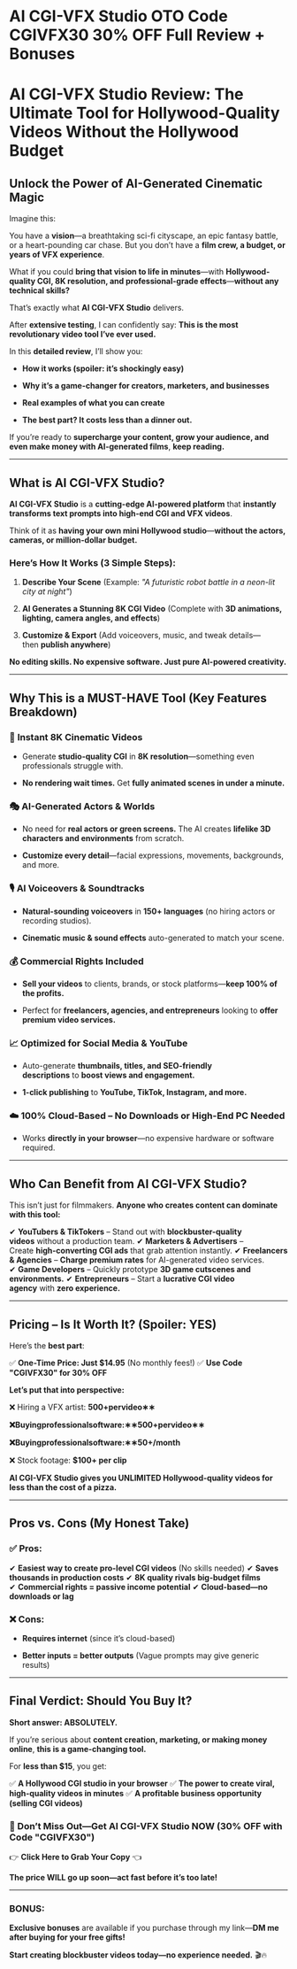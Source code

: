 # AI CGI-VFX Studio OTO Code CGIVFX30 30% OFF Full Review + Bonuses
<h1><strong>AI CGI-VFX Studio Review: The Ultimate Tool for Hollywood-Quality Videos Without the Hollywood Budget</strong></h1>
<h2><strong>Unlock the Power of AI-Generated Cinematic Magic</strong></h2>
<p class="ds-markdown-paragraph">Imagine this:</p>
<p class="ds-markdown-paragraph">You have a <strong>vision</strong>—a breathtaking sci-fi cityscape, an epic fantasy battle, or a heart-pounding car chase. But you don’t have a <strong>film crew, a budget, or years of VFX experience</strong>.</p>
<p class="ds-markdown-paragraph">What if you could <strong>bring that vision to life in minutes</strong>—with <strong>Hollywood-quality CGI, 8K resolution, and professional-grade effects</strong>—<strong>without any technical skills?</strong></p>
<p class="ds-markdown-paragraph">That’s exactly what <strong>AI CGI-VFX Studio</strong> delivers.</p>
<p class="ds-markdown-paragraph">After <strong>extensive testing</strong>, I can confidently say: <strong>This is the most revolutionary video tool I’ve ever used.</strong></p>
<p class="ds-markdown-paragraph">In this <strong>detailed review</strong>, I’ll show you:</p>

<ul>
 	<li>
<p class="ds-markdown-paragraph"><strong>How it works (spoiler: it’s shockingly easy)</strong></p>
</li>
 	<li>
<p class="ds-markdown-paragraph"><strong>Why it’s a game-changer for creators, marketers, and businesses</strong></p>
</li>
 	<li>
<p class="ds-markdown-paragraph"><strong>Real examples of what you can create</strong></p>
</li>
 	<li>
<p class="ds-markdown-paragraph"><strong>The best part? It costs less than a dinner out.</strong></p>
</li>
</ul>
<p class="ds-markdown-paragraph">If you’re ready to <strong>supercharge your content, grow your audience, and even make money with AI-generated films</strong>, <strong>keep reading.</strong></p>


<hr />

<h2><strong>What is AI CGI-VFX Studio?</strong></h2>
<p class="ds-markdown-paragraph"><strong>AI CGI-VFX Studio</strong> is a <strong>cutting-edge AI-powered platform</strong> that <strong>instantly transforms text prompts into high-end CGI and VFX videos</strong>.</p>
<p class="ds-markdown-paragraph">Think of it as <strong>having your own mini Hollywood studio</strong>—<strong>without the actors, cameras, or million-dollar budget.</strong></p>

<h3><strong>Here’s How It Works (3 Simple Steps):</strong></h3>
<ol start="1">
 	<li>
<p class="ds-markdown-paragraph"><strong>Describe Your Scene</strong> (Example: <em>"A futuristic robot battle in a neon-lit city at night"</em>)</p>
</li>
 	<li>
<p class="ds-markdown-paragraph"><strong>AI Generates a Stunning 8K CGI Video</strong> (Complete with <strong>3D animations, lighting, camera angles, and effects</strong>)</p>
</li>
 	<li>
<p class="ds-markdown-paragraph"><strong>Customize &amp; Export</strong> (Add voiceovers, music, and tweak details—then <strong>publish anywhere</strong>)</p>
</li>
</ol>
<p class="ds-markdown-paragraph"><strong>No editing skills. No expensive software. Just pure AI-powered creativity.</strong></p>


<hr />

<h2><strong>Why This is a MUST-HAVE Tool (Key Features Breakdown)</strong></h2>
<h3>🚀 <strong>Instant 8K Cinematic Videos</strong></h3>
<ul>
 	<li>
<p class="ds-markdown-paragraph">Generate <strong>studio-quality CGI</strong> in <strong>8K resolution</strong>—something even professionals struggle with.</p>
</li>
 	<li>
<p class="ds-markdown-paragraph"><strong>No rendering wait times.</strong> Get <strong>fully animated scenes in under a minute.</strong></p>
</li>
</ul>
<h3>🎭 <strong>AI-Generated Actors &amp; Worlds</strong></h3>
<ul>
 	<li>
<p class="ds-markdown-paragraph">No need for <strong>real actors or green screens.</strong> The AI creates <strong>lifelike 3D characters and environments</strong> from scratch.</p>
</li>
 	<li>
<p class="ds-markdown-paragraph"><strong>Customize every detail</strong>—facial expressions, movements, backgrounds, and more.</p>
</li>
</ul>
<h3>🎙️ <strong>AI Voiceovers &amp; Soundtracks</strong></h3>
<ul>
 	<li>
<p class="ds-markdown-paragraph"><strong>Natural-sounding voiceovers</strong> in <strong>150+ languages</strong> (no hiring actors or recording studios).</p>
</li>
 	<li>
<p class="ds-markdown-paragraph"><strong>Cinematic music &amp; sound effects</strong> auto-generated to match your scene.</p>
</li>
</ul>
<h3>💰 <strong>Commercial Rights Included</strong></h3>
<ul>
 	<li>
<p class="ds-markdown-paragraph"><strong>Sell your videos</strong> to clients, brands, or stock platforms—<strong>keep 100% of the profits.</strong></p>
</li>
 	<li>
<p class="ds-markdown-paragraph">Perfect for <strong>freelancers, agencies, and entrepreneurs</strong> looking to <strong>offer premium video services.</strong></p>
</li>
</ul>
<h3>📈 <strong>Optimized for Social Media &amp; YouTube</strong></h3>
<ul>
 	<li>
<p class="ds-markdown-paragraph">Auto-generate <strong>thumbnails, titles, and SEO-friendly descriptions</strong> to <strong>boost views and engagement.</strong></p>
</li>
 	<li>
<p class="ds-markdown-paragraph"><strong>1-click publishing</strong> to <strong>YouTube, TikTok, Instagram, and more.</strong></p>
</li>
</ul>
<h3>☁️ <strong>100% Cloud-Based – No Downloads or High-End PC Needed</strong></h3>
<ul>
 	<li>
<p class="ds-markdown-paragraph">Works <strong>directly in your browser</strong>—no expensive hardware or software required.</p>
</li>
</ul>

<hr />

<h2><strong>Who Can Benefit from AI CGI-VFX Studio?</strong></h2>
<p class="ds-markdown-paragraph">This isn’t just for filmmakers. <strong>Anyone who creates content can dominate with this tool:</strong></p>
<p class="ds-markdown-paragraph">✔ <strong>YouTubers &amp; TikTokers</strong> – Stand out with <strong>blockbuster-quality videos</strong> without a production team.
✔ <strong>Marketers &amp; Advertisers</strong> – Create <strong>high-converting CGI ads</strong> that grab attention instantly.
✔ <strong>Freelancers &amp; Agencies</strong> – <strong>Charge premium rates</strong> for AI-generated video services.
✔ <strong>Game Developers</strong> – Quickly prototype <strong>3D game cutscenes and environments.</strong>
✔ <strong>Entrepreneurs</strong> – Start a <strong>lucrative CGI video agency</strong> with <strong>zero experience.</strong></p>


<hr />

<h2><strong>Pricing – Is It Worth It? (Spoiler: YES)</strong></h2>
<p class="ds-markdown-paragraph">Here’s the <strong>best part</strong>:</p>
<p class="ds-markdown-paragraph">✅ <strong>One-Time Price: Just $14.95</strong> (No monthly fees!)
✅ <strong>Use Code "CGIVFX30" for 30% OFF</strong></p>
<p class="ds-markdown-paragraph"><strong>Let’s put that into perspective:</strong></p>
<p class="ds-markdown-paragraph">❌ Hiring a VFX artist: <strong><span class="katex"><span class="katex-mathml">500+pervideo∗∗</span></span></strong></p>
<p class="ds-markdown-paragraph"><strong><span class="katex"><span class="katex-mathml">❌Buyingprofessionalsoftware:∗∗</span><span class="katex-html" aria-hidden="true"><span class="base"><span class="mord">500</span><span class="mbin">+</span></span><span class="base"><span class="mord mathnormal">p</span><span class="mord mathnormal">er</span><span class="mord mathnormal">v</span><span class="mord mathnormal">i</span><span class="mord mathnormal">d</span><span class="mord mathnormal">eo</span><span class="mbin">∗</span></span><span class="base"><span class="mord">∗</span></span></span></span></strong></p>
<p class="ds-markdown-paragraph"><strong><span class="katex"><span class="katex-html" aria-hidden="true"><span class="base"><span class="mord">❌</span><span class="mord mathnormal">B</span><span class="mord mathnormal">u</span><span class="mord mathnormal">y</span><span class="mord mathnormal">in</span><span class="mord mathnormal">g</span><span class="mord mathnormal">p</span><span class="mord mathnormal">ro</span><span class="mord mathnormal">f</span><span class="mord mathnormal">ess</span><span class="mord mathnormal">i</span><span class="mord mathnormal">o</span><span class="mord mathnormal">na</span><span class="mord mathnormal">l</span><span class="mord mathnormal">so</span><span class="mord mathnormal">f</span><span class="mord mathnormal">tw</span><span class="mord mathnormal">a</span><span class="mord mathnormal">re</span><span class="mrel">:</span></span><span class="base"><span class="mord">∗</span><span class="mord">∗</span></span></span></span>50+/month</strong></p>
<p class="ds-markdown-paragraph">❌ Stock footage: <strong>$100+ per clip</strong></p>
<p class="ds-markdown-paragraph"><strong>AI CGI-VFX Studio gives you UNLIMITED Hollywood-quality videos for less than the cost of a pizza.</strong></p>


<hr />

<h2><strong>Pros vs. Cons (My Honest Take)</strong></h2>
<h3><strong>✅ Pros:</strong></h3>
<p class="ds-markdown-paragraph">✔ <strong>Easiest way to create pro-level CGI videos</strong> (No skills needed)
✔ <strong>Saves thousands in production costs</strong>
✔ <strong>8K quality rivals big-budget films</strong>
✔ <strong>Commercial rights = passive income potential</strong>
✔ <strong>Cloud-based—no downloads or lag</strong></p>

<h3><strong>❌ Cons:</strong></h3>
<ul>
 	<li>
<p class="ds-markdown-paragraph"><strong>Requires internet</strong> (since it’s cloud-based)</p>
</li>
 	<li>
<p class="ds-markdown-paragraph"><strong>Better inputs = better outputs</strong> (Vague prompts may give generic results)</p>
</li>
</ul>

<hr />

<h2><strong>Final Verdict: Should You Buy It?</strong></h2>
<p class="ds-markdown-paragraph"><strong>Short answer: ABSOLUTELY.</strong></p>
<p class="ds-markdown-paragraph">If you’re serious about <strong>content creation, marketing, or making money online</strong>, <strong>this is a game-changing tool.</strong></p>
<p class="ds-markdown-paragraph">For <strong>less than $15</strong>, you get:</p>
<p class="ds-markdown-paragraph">✅ <strong>A Hollywood CGI studio in your browser</strong>
✅ <strong>The power to create viral, high-quality videos in minutes</strong>
✅ <strong>A profitable business opportunity (selling CGI videos)</strong></p>

<h3><strong>🚀 Don’t Miss Out—Get AI CGI-VFX Studio NOW (30% OFF with Code "CGIVFX30")</strong></h3>
<p class="ds-markdown-paragraph">👉 <strong>Click Here to Grab Your Copy</strong> 👈</p>
<p class="ds-markdown-paragraph"><strong>The price WILL go up soon—act fast before it’s too late!</strong></p>


<hr />

<h3><strong>BONUS:</strong></h3>
<p class="ds-markdown-paragraph"><strong>Exclusive bonuses</strong> are available if you purchase through my link—<strong>DM me after buying for your free gifts!</strong></p>
<p class="ds-markdown-paragraph"><strong>Start creating blockbuster videos today—no experience needed.</strong> 🎬🔥</p>
